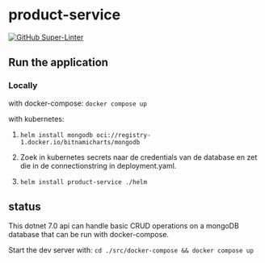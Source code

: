 # product-service

[![GitHub Super-Linter](https://github.com/boerenboodschap/product-service/actions/workflows/CI-CD.yml/badge.svg)](https://github.com/marketplace/actions/super-linter)

## Run the application

### Locally

with docker-compose: ``docker compose up``

with kubernetes:

1. ``helm install mongodb oci://registry-1.docker.io/bitnamicharts/mongodb``

2. Zoek in kubernetes secrets naar de credentials van de database en zet die in de connectionstring in deployment.yaml.

3. ``helm install product-service ./helm``

## status

This dotnet 7.0 api can handle basic CRUD operations on a mongoDB database that can be run with docker-compose.

Start the dev server with: `cd ./src/docker-compose && docker compose up`

